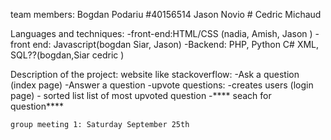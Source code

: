



team members:
    Bogdan Podariu #40156514
    Jason Novio #
    Cedric Michaud
    
    

Languages and techniques:
    -front-end:HTML/CSS (nadia, Amish, Jason )
    -front end: Javascript(bogdan Siar, Jason)
    -Backend: PHP, Python C# XML, SQL??(bogdan,Siar cedric )
    
Description of the project:
    website like stackoverflow:
        -Ask a question (index page) 
        -Answer a question 
        -upvote questions:
        -creates users (login page)
        - sorted list list of most upvoted question
        -**** seach for question****
        
    group meeting 1: Saturday September 25th
    
    

